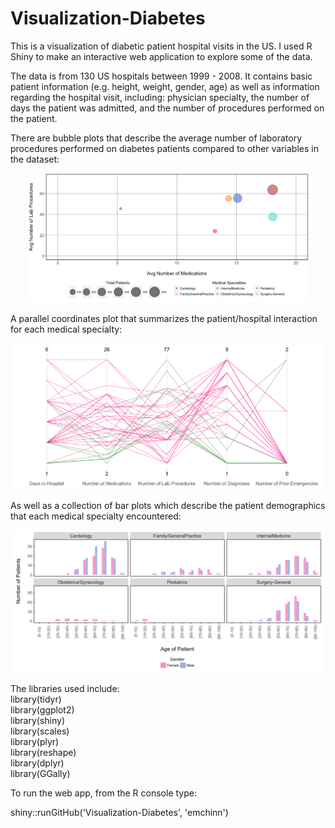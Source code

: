 # Visualization-Diabetes

This is a visualization of diabetic patient hospital visits in the US. I used R Shiny to make an interactive web application to explore some of the data. 

The data is from 130 US hospitals between 1999 - 2008. It contains basic patient information (e.g. height, weight, gender, age) as well as information regarding the hospital visit, including: physician specialty, the number of days the patient was admitted, and the number of procedures performed on the patient. 

There are bubble plots that describe the average number of laboratory procedures performed on diabetes patients compared to other variables in the dataset: 
<p align="center">
<img src="images/bubble_meds.png" width="450"/> 
</p>

A parallel coordinates plot that summarizes the patient/hospital interaction for each medical specialty:
<p align="center">
<img src="images/parallel.png" width="500"/> 
</p>

As well as a collection of bar plots which describe the patient demographics that each medical specialty encountered:
<p align="center">
<img src="images/hist_weight.png" width="500"/> 
</p>

The libraries used include:  
library(tidyr)  
library(ggplot2)  
library(shiny)  
library(scales)  
library(plyr)  
library(reshape)  
library(dplyr)  
library(GGally)  


To run the web app, from the R console type:

shiny::runGitHub('Visualization-Diabetes', 'emchinn')
